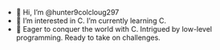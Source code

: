 - 👋 Hi, I’m @hunter9colcloug297
- 👀 I’m interested in C. I’m currently learning C.
- 🌱 Eager to conquer the world with C. Intrigued by low-level programming. Ready to take on challenges.
